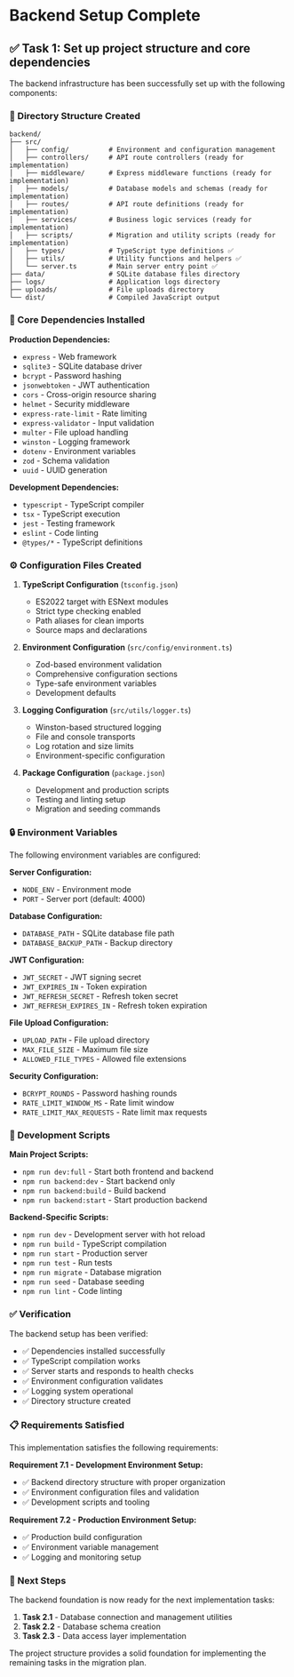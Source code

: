 # Backend Setup Complete

## ✅ Task 1: Set up project structure and core dependencies

The backend infrastructure has been successfully set up with the following components:

### 📁 Directory Structure Created

```
backend/
├── src/
│   ├── config/          # Environment and configuration management
│   ├── controllers/     # API route controllers (ready for implementation)
│   ├── middleware/      # Express middleware functions (ready for implementation)
│   ├── models/          # Database models and schemas (ready for implementation)
│   ├── routes/          # API route definitions (ready for implementation)
│   ├── services/        # Business logic services (ready for implementation)
│   ├── scripts/         # Migration and utility scripts (ready for implementation)
│   ├── types/           # TypeScript type definitions ✅
│   ├── utils/           # Utility functions and helpers ✅
│   └── server.ts        # Main server entry point ✅
├── data/                # SQLite database files directory
├── logs/                # Application logs directory
├── uploads/             # File uploads directory
└── dist/                # Compiled JavaScript output
```

### 🔧 Core Dependencies Installed

**Production Dependencies:**
- `express` - Web framework
- `sqlite3` - SQLite database driver
- `bcrypt` - Password hashing
- `jsonwebtoken` - JWT authentication
- `cors` - Cross-origin resource sharing
- `helmet` - Security middleware
- `express-rate-limit` - Rate limiting
- `express-validator` - Input validation
- `multer` - File upload handling
- `winston` - Logging framework
- `dotenv` - Environment variables
- `zod` - Schema validation
- `uuid` - UUID generation

**Development Dependencies:**
- `typescript` - TypeScript compiler
- `tsx` - TypeScript execution
- `jest` - Testing framework
- `eslint` - Code linting
- `@types/*` - TypeScript definitions

### ⚙️ Configuration Files Created

1. **TypeScript Configuration** (`tsconfig.json`)
   - ES2022 target with ESNext modules
   - Strict type checking enabled
   - Path aliases for clean imports
   - Source maps and declarations

2. **Environment Configuration** (`src/config/environment.ts`)
   - Zod-based environment validation
   - Comprehensive configuration sections
   - Type-safe environment variables
   - Development defaults

3. **Logging Configuration** (`src/utils/logger.ts`)
   - Winston-based structured logging
   - File and console transports
   - Log rotation and size limits
   - Environment-specific configuration

4. **Package Configuration** (`package.json`)
   - Development and production scripts
   - Testing and linting setup
   - Migration and seeding commands

### 🔒 Environment Variables

The following environment variables are configured:

**Server Configuration:**
- `NODE_ENV` - Environment mode
- `PORT` - Server port (default: 4000)

**Database Configuration:**
- `DATABASE_PATH` - SQLite database file path
- `DATABASE_BACKUP_PATH` - Backup directory

**JWT Configuration:**
- `JWT_SECRET` - JWT signing secret
- `JWT_EXPIRES_IN` - Token expiration
- `JWT_REFRESH_SECRET` - Refresh token secret
- `JWT_REFRESH_EXPIRES_IN` - Refresh token expiration

**File Upload Configuration:**
- `UPLOAD_PATH` - File upload directory
- `MAX_FILE_SIZE` - Maximum file size
- `ALLOWED_FILE_TYPES` - Allowed file extensions

**Security Configuration:**
- `BCRYPT_ROUNDS` - Password hashing rounds
- `RATE_LIMIT_WINDOW_MS` - Rate limit window
- `RATE_LIMIT_MAX_REQUESTS` - Rate limit max requests

### 🚀 Development Scripts

**Main Project Scripts:**
- `npm run dev:full` - Start both frontend and backend
- `npm run backend:dev` - Start backend only
- `npm run backend:build` - Build backend
- `npm run backend:start` - Start production backend

**Backend-Specific Scripts:**
- `npm run dev` - Development server with hot reload
- `npm run build` - TypeScript compilation
- `npm run start` - Production server
- `npm run test` - Run tests
- `npm run migrate` - Database migration
- `npm run seed` - Database seeding
- `npm run lint` - Code linting

### ✅ Verification

The backend setup has been verified:
- ✅ Dependencies installed successfully
- ✅ TypeScript compilation works
- ✅ Server starts and responds to health checks
- ✅ Environment configuration validates
- ✅ Logging system operational
- ✅ Directory structure created

### 📋 Requirements Satisfied

This implementation satisfies the following requirements:

**Requirement 7.1 - Development Environment Setup:**
- ✅ Backend directory structure with proper organization
- ✅ Environment configuration files and validation
- ✅ Development scripts and tooling

**Requirement 7.2 - Production Environment Setup:**
- ✅ Production build configuration
- ✅ Environment variable management
- ✅ Logging and monitoring setup

### 🎯 Next Steps

The backend foundation is now ready for the next implementation tasks:
1. **Task 2.1** - Database connection and management utilities
2. **Task 2.2** - Database schema creation
3. **Task 2.3** - Data access layer implementation

The project structure provides a solid foundation for implementing the remaining tasks in the migration plan.